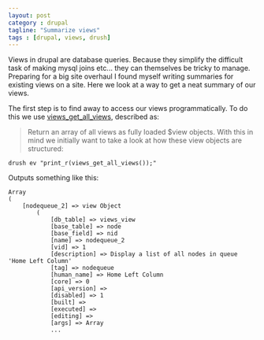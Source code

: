 ```yaml
---
layout: post
category : drupal
tagline: "Summarize views"
tags : [drupal, views, drush]
---
```


Views in drupal are database queries. Because they simplify the difficult task of making mysql joins etc... they can themselves be tricky to manage. Preparing for a big site overhaul I found myself writing summaries for existing views on a site. Here we look at a way to get a neat summary of our views. 

The first step is to find away to access our views programmatically. To do this we use [views_get_all_views](https://api.drupal.org/api/views/views.module/function/views_get_all_views/7), described as:
 > Return an array of all views as fully loaded $view objects.
With this in mind we initially want to take a look at how these view objects are structured:
```
drush ev "print_r(views_get_all_views());"
```

Outputs something like this:

```
Array
(
    [nodequeue_2] => view Object
        (
            [db_table] => views_view
            [base_table] => node
            [base_field] => nid
            [name] => nodequeue_2
            [vid] => 1
            [description] => Display a list of all nodes in queue 'Home Left Column'
            [tag] => nodequeue
            [human_name] => Home Left Column
            [core] => 0
            [api_version] => 
            [disabled] => 1
            [built] => 
            [executed] => 
            [editing] => 
            [args] => Array
            ...
```


